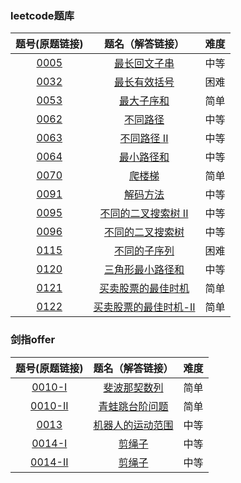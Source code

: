 ### leetcode题库

题号(原题链接) | 题名（解答链接） | 难度
:-: | :-: | :-:
[0005](https://leetcode-cn.com/problems/longest-palindromic-substring/description/) | [最长回文子串](https://github.com/cocowh/algorithm/blob/master/medium/5.%E6%9C%80%E9%95%BF%E5%9B%9E%E6%96%87%E5%AD%90%E4%B8%B2.go) | 中等
[0032](https://leetcode-cn.com/problems/longest-valid-parentheses/description/) | [最长有效括号](https://github.com/cocowh/algorithm/blob/master/hard/32.最长有效括号.go) | 困难
[0053](https://leetcode-cn.com/problems/maximum-subarray/description/) | [最大子序和](https://github.com/cocowh/algorithm/blob/master/easy/53.最大子序和.go) | 简单
[0062](https://leetcode-cn.com/problems/unique-paths/description/) | [不同路径](https://github.com/cocowh/algorithm/blob/master/medium/62.不同路径.go) | 中等
[0063](https://leetcode-cn.com/problems/unique-paths-ii/description/) | [不同路径 II](https://github.com/cocowh/algorithm/blob/master/medium/63.不同路径-ii.go) | 中等
[0064](https://leetcode-cn.com/problems/minimum-path-sum/description/) | [最小路径和](https://github.com/cocowh/algorithm/blob/master/medium/64.最小路径和.go) | 中等
[0070](https://leetcode-cn.com/problems/climbing-stairs/description/) | [爬楼梯](https://github.com/cocowh/algorithm/blob/master/easy/70.爬楼梯.go) | 简单
[0091](https://leetcode-cn.com/problems/decode-ways/description/) | [解码方法](https://github.com/cocowh/algorithm/blob/master/medium/91.解码方法.go) | 中等
[0095](https://leetcode-cn.com/problems/unique-binary-search-trees-ii/description/) | [不同的二叉搜索树 II](https://github.com/cocowh/algorithm/blob/master/medium/95.不同的二叉搜索树-ii.go) | 中等
[0096](https://leetcode-cn.com/problems/unique-binary-search-trees/description/) | [不同的二叉搜索树](https://github.com/cocowh/algorithm/blob/master/medium/96.不同的二叉搜索树.go) | 中等
[0115](https://leetcode-cn.com/problems/distinct-subsequences/description/) | [不同的子序列](https://github.com/cocowh/algorithm/blob/master/hard/115.不同的子序列.go) | 困难
[0120](https://leetcode-cn.com/problems/triangle/description/) | [三角形最小路径和](https://github.com/cocowh/algorithm/blob/master/medium/120.三角形最小路径和.go) | 中等
[0121](https://leetcode-cn.com/problems/best-time-to-buy-and-sell-stock/description/) | [买卖股票的最佳时机](https://github.com/cocowh/algorithm/blob/master/easy/121.买卖股票的最佳时机.go) | 简单
[0122](https://leetcode-cn.com/problems/best-time-to-buy-and-sell-stock-ii/description/) | [买卖股票的最佳时机-II](https://github.com/cocowh/algorithm/blob/master/easy/122.买卖股票的最佳时机-ii.go) | 简单


### 剑指offer

题号(原题链接) | 题名（解答链接） | 难度
:-: | :-: | :-:
[0010-I](https://leetcode-cn.com/problems/fei-bo-na-qi-shu-lie-lcof/) | [斐波那契数列](https://github.com/cocowh/algorithm/blob/master/easy/offer.10-I.斐波那契数列.go) | 简单
[0010-II](https://leetcode-cn.com/problems/fei-bo-na-qi-shu-lie-lcof/) | [青蛙跳台阶问题](https://github.com/cocowh/algorithm/blob/master/easy/offer.10-II.青蛙跳台阶问题.go) | 简单
[0013](https://leetcode-cn.com/problems/ji-qi-ren-de-yun-dong-fan-wei-lcof/) | [机器人的运动范围](https://github.com/cocowh/algorithm/blob/master/medium/offer.13.机器人的运动范围.go) | 中等
[0014-I](https://leetcode-cn.com/problems/jian-sheng-zi-lcof/) | [剪绳子](https://github.com/cocowh/algorithm/blob/master/medium/offer.14-I.剪绳子.go) | 中等
[0014-II](https://leetcode-cn.com/problems/jian-sheng-zi-ii-lcof/) | [剪绳子](https://github.com/cocowh/algorithm/blob/master/medium/offer.14-II.剪绳子.go) | 中等